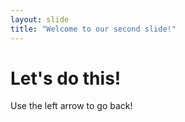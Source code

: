 ```yaml
---
layout: slide
title: "Welcome to our second slide!"
---
```

# Let's do this!
Use the left arrow to go back!
